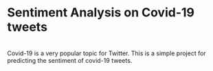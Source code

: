 # Sentiment Analysis on Covid-19 tweets

<br>Covid-19 is a very popular topic for Twitter.
This is a simple project for predicting the sentiment of covid-19 tweets.
